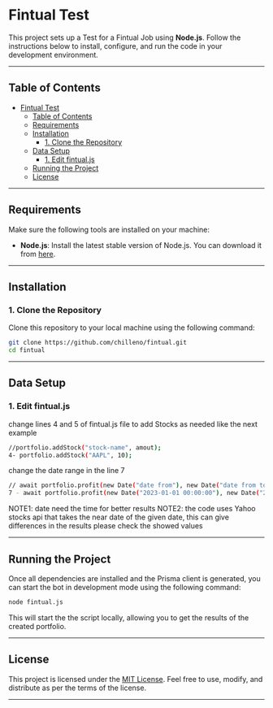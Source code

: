 
# Fintual Test

This project sets up a Test for a Fintual Job using **Node.js**. Follow the instructions below to install, configure, and run the code in your development environment.

---

## Table of Contents

- [Fintual Test](#fintual-test)
  - [Table of Contents](#table-of-contents)
  - [Requirements](#requirements)
  - [Installation](#installation)
    - [1. Clone the Repository](#1-clone-the-repository)
  - [Data Setup](#data-setup)
    - [1. Edit fintual.js](#1-edit-fintualjs)
  - [Running the Project](#running-the-project)
  - [License](#license)

---

## Requirements

Make sure the following tools are installed on your machine:

- **Node.js**: Install the latest stable version of Node.js. You can download it from [here](https://nodejs.org/).

---

## Installation

### 1. Clone the Repository

Clone this repository to your local machine using the following command:

```sh
git clone https://github.com/chilleno/fintual.git
cd fintual
```

---

## Data Setup

### 1. Edit fintual.js

change lines 4 and 5 of fintual.js file to add Stocks as needed like the next example

```sh
//portfolio.addStock("stock-name", amout);
4- portfolio.addStock("AAPL", 10);
```

change the date range in the line 7

```sh
// await portfolio.profit(new Date("date from"), new Date("date from to")) 
7 - await portfolio.profit(new Date("2023-01-01 00:00:00"), new Date("2023-12-29 00:00:00")) 
```
NOTE1: date need the time for better results
NOTE2: the code uses Yahoo stocks api that takes the near date of the given date, this can give differences in the results please check the showed values

---

## Running the Project

Once all dependencies are installed and the Prisma client is generated, you can start the bot in development mode using the following command:

```sh
node fintual.js
```

This will start the the script locally, allowing you to get the results of the created portfolio.

---

## License

This project is licensed under the [MIT License](https://github.com/chilleno/fintual?tab=MIT-1-ov-file). Feel free to use, modify, and distribute as per the terms of the license.

---